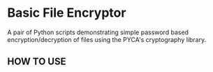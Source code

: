 # Basic File Encryptor
A pair of Python scripts demonstrating simple password based encryption/decryption of files using the PYCA's cryptography library.

## HOW TO USE
